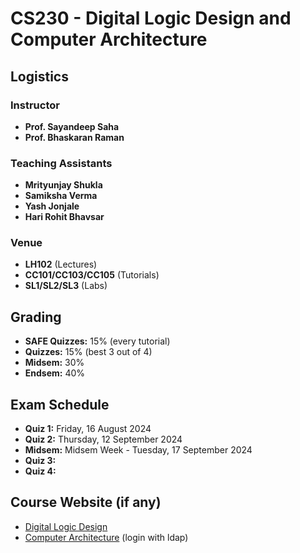 # CS230 - Digital Logic Design and Computer Architecture

## Logistics

### Instructor

- **Prof. Sayandeep Saha**
- **Prof. Bhaskaran Raman**

### Teaching Assistants

- **Mrityunjay Shukla**
- **Samiksha Verma**
- **Yash Jonjale**
- **Hari Rohit Bhavsar**

### Venue

- **LH102** (Lectures)
- **CC101/CC103/CC105** (Tutorials)
- **SL1/SL2/SL3** (Labs)

## Grading

- **SAFE Quizzes:** 15% (every tutorial)
- **Quizzes:** 15% (best 3 out of 4)
- **Midsem:** 30%
- **Endsem:** 40%

## Exam Schedule

- **Quiz 1:** Friday, 16 August 2024
- **Quiz 2:** Thursday, 12 September 2024
- **Midsem:** Midsem Week - Tuesday, 17 September 2024
- **Quiz 3:**
- **Quiz 4:**

## Course Website (if any)

- [Digital Logic Design](https://sites.google.com/view/sayandeepsaha/digital-logic-and-computer-architecture-theory-lab)
- [Computer Architecture](https://robin.bodhi.cse.iitb.ac.in/courseware/course/59/content/multimedia/coursecontent) (login with ldap)
